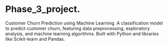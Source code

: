 # Phase_3_project.
Customer Churn Prediction using Machine Learning. A classification model to predict customer churn, featuring data preprocessing, exploratory analysis, and machine learning algorithms. Built with Python and libraries like Scikit-learn and Pandas.
